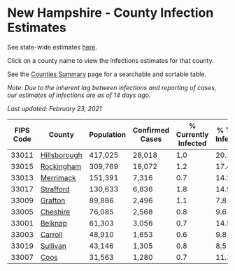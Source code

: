 # New Hampshire - County Infection Estimates

See state-wide estimates [here](/infections/us-nh).

Click on a county name to view the infections estimates for that county.

See the [Counties Summary](/infections/summary-counties) page for a searchable and sortable table.

*Note: Due to the inherent lag between infections and reporting of cases, our estimates of infections are as of 14 days ago.*

*Last updated: February 23, 2021*

|   FIPS Code |                       County |   Population |   Confirmed Cases |   % Currently Infected |   % Total Infected |
|-------------|------------------------------|--------------|-------------------|------------------------|--------------------|
|       33011 | [Hillsborough](hillsborough) |      417,025 |            28,018 |                    1.0 |               20.1 |
|       33015 |     [Rockingham](rockingham) |      309,769 |            18,072 |                    1.2 |               17.4 |
|       33013 |       [Merrimack](merrimack) |      151,391 |             7,316 |                    0.7 |               14.2 |
|       33017 |       [Strafford](strafford) |      130,633 |             6,836 |                    1.8 |               14.9 |
|       33009 |           [Grafton](grafton) |       89,886 |             2,496 |                    1.1 |                7.8 |
|       33005 |         [Cheshire](cheshire) |       76,085 |             2,568 |                    0.8 |                9.6 |
|       33001 |           [Belknap](belknap) |       61,303 |             3,056 |                    0.7 |               14.5 |
|       33003 |           [Carroll](carroll) |       48,910 |             1,653 |                    0.6 |                9.8 |
|       33019 |         [Sullivan](sullivan) |       43,146 |             1,305 |                    0.8 |                8.5 |
|       33007 |                 [Coos](coos) |       31,563 |             1,280 |                    0.7 |               11.3 |